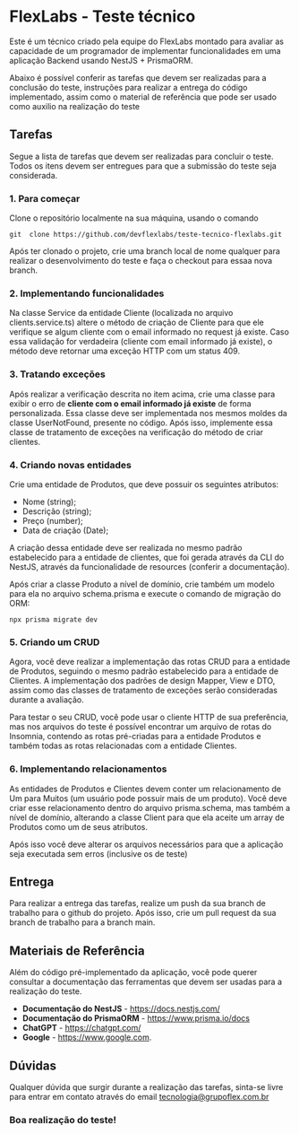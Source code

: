 # FlexLabs - Teste técnico

Este é um técnico criado pela equipe do FlexLabs montado para avaliar as capacidade de um programador de implementar funcionalidades em uma aplicação Backend usando NestJS + PrismaORM.

Abaixo é possível conferir as tarefas que devem ser realizadas para a conclusão do teste, instruções para realizar a entrega do código implementado, assim como o material de referência que pode ser usado como auxilio na realização do teste

## Tarefas

Segue a lista de tarefas que devem ser realizadas para concluir o teste.
Todos os itens devem ser entregues para que a submissão do teste seja considerada.

### 1. Para começar

Clone o repositório localmente na sua máquina, usando o comando

```
git  clone https://github.com/devflexlabs/teste-tecnico-flexlabs.git
```

Após ter clonado o projeto, crie uma branch local de nome qualquer para realizar o desenvolvimento do teste e faça o checkout para essaa nova branch.

### 2. Implementando funcionalidades

Na classe Service da entidade Cliente (localizada no arquivo clients.service.ts) altere o método de criação de Cliente para que ele verifique se algum cliente com o email informado no request já existe. Caso essa validação for verdadeira (cliente com email informado já existe), o método deve retornar uma exceção HTTP com um status 409.

### 3. Tratando exceções

Após realizar a verificação descrita no item acima, crie uma classe para exibir o erro de **cliente com o email informado já existe** de forma personalizada. Essa classe deve ser implementada nos mesmos moldes da classe UserNotFound, presente no código. Após isso, implemente essa classe de tratamento de exceções na verificação do método de criar clientes.

### 4. Criando novas entidades

Crie uma entidade de Produtos, que deve possuir os seguintes atributos:

- Nome (string);
- Descrição (string);
- Preço (number);
- Data de criação (Date);

A criação dessa entidade deve ser realizada no mesmo padrão estabelecido para a entidade de clientes, que foi gerada através da CLI do NestJS, através da funcionalidade de resources (conferir a documentação).

Após criar a classe Produto a nível de domínio, crie também um modelo para ela no arquivo schema.prisma e execute o comando de migração do ORM:

```
npx prisma migrate dev
```

### 5. Criando um CRUD

Agora, você deve realizar a implementação das rotas CRUD para a entidade de Produtos, seguindo o mesmo padrão estabelecido para a entidade de Clientes. A implementação dos padrões de design Mapper, View e DTO, assim como das classes de tratamento de exceções serão consideradas durante a avaliação.

Para testar o seu CRUD, você pode usar o cliente HTTP de sua preferência, mas nos arquivos do teste é possível encontrar um arquivo de rotas do Insomnia, contendo as rotas pré-criadas para a entidade Produtos e também todas as rotas relacionadas com a entidade Clientes.

### 6. Implementando relacionamentos

As entidades de Produtos e Clientes devem conter um relacionamento de Um para Muitos (um usuário pode possuir mais de um produto). Você deve criar esse relacionamento dentro do arquivo prisma.schema, mas também a nível de domínio, alterando a classe Client para que ela aceite um array de Produtos como um de seus atributos.

Após isso você deve alterar os arquivos necessários para que a aplicação seja executada sem erros (inclusive os de teste)

## Entrega

Para realizar a entrega das tarefas, realize um push da sua branch de trabalho para o github do projeto. Após isso, crie um pull request da sua branch de trabalho para a branch main.

## Materiais de Referência

Além do código pré-implementado da aplicação, você pode querer consultar a documentação das ferramentas que devem ser usadas para a realização do teste.

- **Documentação do NestJS** - https://docs.nestjs.com/
- **Documentação do PrismaORM** - https://www.prisma.io/docs
- **ChatGPT** - https://chatgpt.com/
- **Google** - https://www.google.com.

## Dúvidas

Qualquer dúvida que surgir durante a realização das tarefas, sinta-se livre para entrar em contato através do email tecnologia@grupoflex.com.br

### Boa realização do teste!
